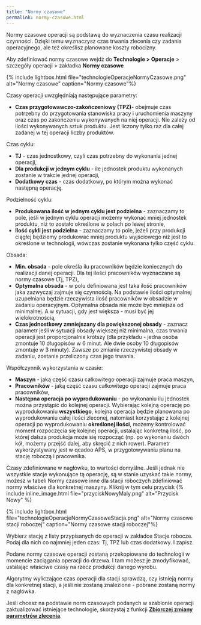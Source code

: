 ```yaml
---
title: "Normy czasowe"
permalink: normy-czasowe.html 
---
```


Normy czasowe operacji są podstawą do wyznaczenia czasu realizacji czynności. Dzięki temu wyznaczysz czas trwania zlecenia czy zadania operacyjnego, ale też określisz planowane koszty robocizny.

Aby zdefiniować normy czasowe wejdź do **Technologie > Operacje** > szczegóły operacji > zakładka **Normy czasowe**

{% include lightbox.html file="technologieOperacjeNormyCzasowe.png" alt="Normy czasowe" caption="Normy czasowe"%}

Czasy operacji uwzględniają następujące parametry:

- **Czas przygotowawczo-zakończeniowy (TPZ)**- obejmuje czas potrzebny do przygotowania stanowiska pracy i uruchomienia maszyny oraz czas po zakończeniu wykonywanych na niej operacji. Nie zależy od ilości wykonywanych sztuk produktu. Jest liczony tylko raz dla całej zadanej w tej operacji liczby produktów.

Czas cyklu:

- **TJ** - czas jednostkowy, czyli czas potrzebny do wykonania jednej operacji,
- **Dla produkcji w jednym cyklu** - ile jednostek produktu wykonanych zostanie w trakcie jednej operacji,
- **Dodatkowy czas** - czas dodatkowy, po którym można wykonać następną operację.

Podzielność cyklu:

- **Produkowana ilość w jednym cyklu jest podzielna** - zaznaczamy to pole, jeśli w jednym cyklu operacji możemy wykonać mniej jednostek produktu, niż to zostało określone w polach po lewej stronie,
- **Ilość cykli jest podzielna** - zaznaczamy to pole, jeżeli przy produkcji ciągłej będziemy produkować mniej produktu wyjściowego niż jest to określone w technologii, wówczas zostanie wykonana tylko część cyklu.

Obsada:

- **Min. obsada** - pole określa ilu pracowników będzie koniecznych do realizacji danej operacji. Dla tej ilości pracowników wyznaczane są normy czasowe (Tj, TPZ),
- **Optymalna obsada** - w polu definiowana jest taka ilość pracowników jaka zazwyczaj zajmuje się czynnością. Na podstawie ilości optymalnej uzupełniana będzie rzeczywista ilość pracowników w obsadzie w zadaniu operacyjnym. Optymalna obsada nie może być mniejsza od minimalnej. A w sytuacji, gdy jest większa - musi być jej wielokrotnością,
- **Czas jednostkowy zmniejszany dla powiększonej obsady** - zaznacz parametr jeśli w sytuacji obsady większej niż minimalna, czas trwania operacji jest proporcjonalnie krótszy (dla przykładu - jedna osoba zmontuje 10 długopisów w 6 minut. Ale dwie osoby 10 długopisów zmontuje w 3 minuty). Zawsze po zmianie rzeczywistej obsady w zadaniu, zostanie przeliczony czas jego trwania.

Współczynnik wykorzystania w czasie:

- **Maszyn** - jaką część czasu całkowitego operacji zajmuje praca maszyn,
- **Pracowników** - jaką część czasu całkowitego operacji zajmuje praca pracowników,
- **Następna operacja po wyprodukowaniu** - po wykonaniu ilu jednostek można przystąpić do kolejnej operacji. Wybierając kolejną operację po wyprodukowaniu **wszystkiego**, kolejna operacja będzie planowana po wyprodukowaniu całej ilości zleconej, natomiast korzystając z kolejnej operacji po wyprodukowaniu **określonej ilości**, możemy kontrolować moment rozpoczęcia się kolejnej operacji, ustalając konkretną ilość, po której dalsza produkcja może się rozpocząć (np. po wykonaniu dwóch kół, możemy przejść dalej, aby skręcić z nich rower). Parametr wykorzystywany jest w qcadoo APS, w przygotowywaniu planu na stację roboczą i pracownika.

Czasy zdefiniowane w nagłówku, to wartości domyślne. Jeśli jednak nie wszystkie stacje wykonujące tą operację, są w stanie uzyskać takie normy, możesz w tabeli Normy czasowe inne dla stacji roboczych zdefiniować normy właściwe dla konkretnej maszyny. Kliknij w tym celu przycisk {% include inline_image.html file="przyciskNowyMaly.png" alt="Przycisk Nowy" %}

{% include lightbox.html file="technologieOperacjeNormyCzasoweStacja.png" alt="Normy czasowe stacji roboczej" caption="Normy czasowe stacji roboczej"%}

Wybierz stację z listy przypisanych do operacji w zakładce Stacje robocze. Podaj dla nich co najmniej jeden czas: Tj, TPZ lub czas dodatkowy. I zapisz.

Podane normy czasowe operacji zostaną przekopiowane do technologii w momencie zaciągania operacji do drzewa. I tam możesz je zmodyfikować, ustalając właściwe czasy na rzecz produkcji danego wyrobu.

Algorytmy wyliczające czas operacji dla stacji sprawdzą, czy istnieją normy dla konkretnej stacji, a jeśli nie zostaną znalezione - pobrane zostaną normy z nagłówka.

Jeśli chcesz na podstawie norm czasowych podanych w szablonie operacji zaktualizować istniejące technologie, skorzystaj z funkcji **[Zbiorczej zmiany parametrów zlecenia](/zmiana-parametrow)**.
